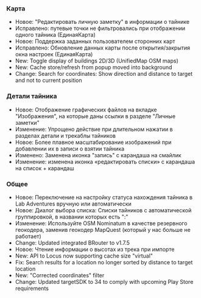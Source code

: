 ### Карта
- Новое: "Редактировать личную заметку" в информации о тайнике
- Исправлено: путевые точки не фильтровались при отображении одного тайника (ЕдинаяКарта)
- Новое: Поддержка заданных пользователем сторонних карт
- Исправлено: Обновление данных карты после открытия/закрытия окна настроек (ЕдинаяКарта)
- New: Toggle display of buildings 2D/3D (UnifiedMap OSM maps)
- New: Cache store/refresh from popup moved into background
- Change: Search for coordinates: Show direction and distance to target and not to current position

### Детали тайника
- Новое: Отображение графических файлов на вкладке "Изображения", на которые даны ссылки в разделе "Личные заметки"
- Изменение: Упрощено действие при длительном нажатии в разделах детали и трекаблы тайников
- Новое: Более плавное масштабирование изображений при добавлении их в записи о взятии тайника
- Изменено: Заменена иконка "запись" с карандаша на смайлик
- Изменение: изменена иконка «редактировать списки» с карандаша на список + карандаш

### Общее
- Новое: Переключение на настройку статуса нахождения тайника в Lab Adventures вручную или автоматически
- Новое: Диалог выбора списка: Списки тайников с автоматической группировкой, в названии которых есть ":"
- Изменение: Используйте OSM Nominatum в качестве резервного геокодера, заменив геокодер MapQuest (который у нас больше не работает)
- Change: Updated integrated BRouter to v1.7.5
- Новое: Чтение информации о высотах из трека при импорте
- New: API to Locus now supporting cache size "virtual"
- Fix: Search results for a location no longer sorted by distance to target location
- New: "Corrected coordinates" filter
- Change: Updated targetSDK to 34 to comply with upcoming Play Store requirements
